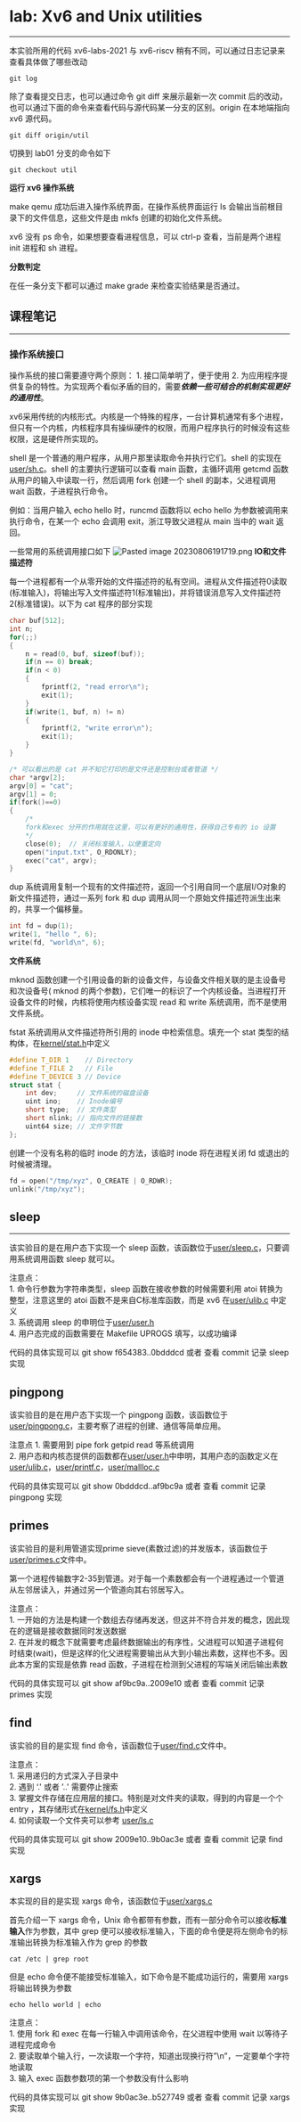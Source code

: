 # lab: Xv6 and Unix utilities
*****
本实验所用的代码 xv6-labs-2021 与 xv6-riscv 稍有不同，可以通过日志记录来查看具体做了哪些改动
```
git log
```
除了查看提交日志，也可以通过命令 git diff 来展示最新一次 commit 后的改动，也可以通过下面的命令来查看代码与源代码某一分支的区别。origin 在本地端指向 xv6 源代码。
```
git diff origin/util
```
切换到 lab01 分支的命令如下
```
git checkout util
```

**运行 xv6 操作系统**

make qemu 成功后进入操作系统界面，在操作系统界面运行 ls 会输出当前根目录下的文件信息，这些文件是由 mkfs 创建的初始化文件系统。

xv6 没有 ps 命令，如果想要查看进程信息，可以 ctrl-p 查看，当前是两个进程 init 进程和 sh 进程。

**分数判定**

在任一条分支下都可以通过 make grade 来检查实验结果是否通过。

## 课程笔记
****
### 操作系统接口

操作系统的接口需要遵守两个原则：
	1. 接口简单明了，便于使用 
	2. 为应用程序提供复杂的特性。为实现两个看似矛盾的目的，需要***依赖一些可结合的机制实现更好的通用性***。

xv6采用传统的内核形式。内核是一个特殊的程序，一台计算机通常有多个进程，但只有一个内核，内核程序具有操纵硬件的权限，而用户程序执行的时候没有这些权限，这是硬件所实现的。

shell 是一个普通的用户程序，从用户那里读取命令并执行它们。shell 的实现在[user/sh.c](https://gitee.com/xiaozhenxu/mit6.s081-xv6/blob/util/user/sh.c)。shell 的主要执行逻辑可以查看 main 函数，主循环调用 getcmd 函数从用户的输入中读取一行，然后调用 fork 创建一个 shell 的副本，父进程调用 wait 函数，子进程执行命令。

例如：当用户输入 echo hello 时，runcmd 函数将以 echo hello 为参数被调用来执行命令，在某一个 echo 会调用 exit，浙江导致父进程从 main 当中的 wait 返回。

一些常用的系统调用接口如下
![Pasted image 20230806191719.png](https://gitee.com/xiaozhenxu/mit6.s081-xv6/blob/master/xv6%E5%AE%9E%E9%AA%8C%E8%AE%B0%E5%BD%95/fig/Pasted%20image%2020230806191719.png)
**IO和文件描述符** 

每一个进程都有一个从零开始的文件描述符的私有空间。进程从文件描述符0读取(标准输入)，将输出写入文件描述符1(标准输出)，并将错误消息写入文件描述符2(标准错误)。以下为 cat 程序的部分实现
```c
char buf[512];
int n;
for(;;)
{
	n = read(0, buf, sizeof(buf));
	if(n == 0) break;
	if(n < 0)
	{
		fprintf(2, "read error\n");
		exit(1);
	}
	if(write(1, buf, n) != n)
	{
		fprintf(2, "write error\n");
		exit(1);
	}
}

/* 可以看出的是 cat 并不知它打印的是文件还是控制台或者管道 */
char *argv[2];
argv[0] = "cat";
argv[1] = 0;
if(fork()==0)
{
	/*
	fork和exec 分开的作用就在这里，可以有更好的通用性，获得自己专有的 io 设置
	*/
	close(0);  // 关闭标准输入，以便重定向
	open("input.txt", O_RDONLY);
	exec("cat", argv);
}
```

dup 系统调用复制一个现有的文件描述符，返回一个引用自同一个底层I/O对象的新文件描述符，通过一系列 fork 和 dup 调用从同一个原始文件描述符派生出来的，共享一个偏移量。
```c
int fd = dup(1);
write(1, "hello ", 6);
write(fd, "world\n", 6);
```

**文件系统**

mknod 函数创建一个引用设备的新的设备文件，与设备文件相关联的是主设备号和次设备号( mknod 的两个参数)，它们唯一的标识了一个内核设备。当进程打开设备文件的时候，内核将使用内核设备实现 read 和 write 系统调用，而不是使用文件系统。

fstat 系统调用从文件描述符所引用的 inode 中检索信息。填充一个 stat 类型的结构体，在[kernel/stat.h](https://gitee.com/xiaozhenxu/mit6.s081-xv6/blob/util/kernel/stat.h)中定义
```c
#define T_DIR 1    // Directory
#define T_FILE 2   // File
#define T_DEVICE 3 // Device
struct stat {
    int dev;     // 文件系统的磁盘设备
    uint ino;    // Inode编号
    short type;  // 文件类型
    short nlink; // 指向文件的链接数
    uint64 size; // 文件字节数
};

```

创建一个没有名称的临时 inode 的方法，该临时 inode 将在进程关闭 fd 或退出的时候被清理。
```c
fd = open("/tmp/xyz", O_CREATE | O_RDWR);
unlink("/tmp/xyz");
```
## sleep
****
该实验目的是在用户态下实现一个 sleep 函数，该函数位于[user/sleep.c](https://gitee.com/xiaozhenxu/mit6.s081-xv6/blob/util/user/sleep.c)，只要调用系统调用函数 sleep 就可以。

注意点：  
	1. 命令行参数为字符串类型，sleep 函数在接收参数的时候需要利用 atoi 转换为整型，注意这里的 atoi 函数不是来自C标准库函数，而是 xv6 在[user/ulib.c](https://gitee.com/xiaozhenxu/mit6.s081-xv6/blob/util/user/ulib.c) 中定义  
	3. 系统调用 sleep 的申明位于[user/user.h](https://gitee.com/xiaozhenxu/mit6.s081-xv6/blob/util/user/user.h)  
	4. 用户态完成的函数需要在 Makefile UPROGS 填写，以成功编译   

代码的具体实现可以 git show f654383..0bdddcd 或者 查看 commit 记录 sleep 实现
## pingpong
该实验目的是在用户态下实现一个 pingpong 函数，该函数位于[user/pingpong.c](https://gitee.com/xiaozhenxu/mit6.s081-xv6/blob/util/user/pingpong.c)，主要考察了进程的创建、通信等简单应用。

注意点
	1. 需要用到 pipe fork getpid read 等系统调用  
	2. 用户态和内核态提供的函数都在[user/user.h](https://gitee.com/xiaozhenxu/mit6.s081-xv6/blob/util/user/user.h)中申明，其用户态的函数定义在[user/ulib.c](https://gitee.com/xiaozhenxu/mit6.s081-xv6/blob/util/user/ulib.c)，[user/printf.c](https://gitee.com/xiaozhenxu/mit6.s081-xv6/blob/util/user/printf.c)，[user/mallloc.c](https://gitee.com/xiaozhenxu/mit6.s081-xv6/blob/util/user/umalloc.c)

代码的具体实现可以 git show 0bdddcd..af9bc9a 或者 查看 commit 记录 pingpong 实现

## primes
该实验目的是利用管道实现prime sieve(素数过滤)的并发版本，该函数位于[user/primes.c](https://gitee.com/xiaozhenxu/mit6.s081-xv6/blob/util/user/primes.c)文件中。

第一个进程传输数字2-35到管道。对于每一个素数都会有一个进程通过一个管道从左邻居读入，并通过另一个管道向其右邻居写入。

注意点：  
	1. 一开始的方法是构建一个数组去存储再发送，但这并不符合并发的概念，因此现在的逻辑是接收数据同时发送数据  
	2. 在并发的概念下就需要考虑最终数据输出的有序性，父进程可以知道子进程何时结束(wait)，但是这样的化父进程需要输出从大到小输出素数，这样也不多。因此本方案的实现是依靠 read 函数，子进程在检测到父进程的写端关闭后输出素数

代码的具体实现可以 git show af9bc9a..2009e10 或者 查看 commit 记录 primes 实现

## find
该实验的目的是实现 find 命令，该函数位于[user/find.c](https://gitee.com/xiaozhenxu/mit6.s081-xv6/blob/util/user/find.c)文件中。

注意点：  
	1. 采用递归的方式深入子目录中  
	2. 遇到 ‘.' 或者 ’..' 需要停止搜索  
	3. 掌握文件存储在应用层的接口。特别是对文件夹的读取，得到的内容是一个个 entry ，其存储形式在[kernel/fs.h](https://gitee.com/xiaozhenxu/mit6.s081-xv6/blob/util/kernel/fs.h)中定义  
	4. 如何读取一个文件夹可以参考 [user/ls.c](https://gitee.com/xiaozhenxu/mit6.s081-xv6/blob/util/user/ls.c)

代码的具体实现可以 git show 2009e10..9b0ac3e 或者 查看 commit 记录 find 实现

## xargs
本实现的目的是实现 xargs 命令，该函数位于[user/xargs.c](https://gitee.com/xiaozhenxu/mit6.s081-xv6/blob/util/user/xargs.c)

首先介绍一下 xargs 命令，Unix 命令都带有参数，而有一部分命令可以接收**标准输入**作为参数，其中 grep 便可以接收标准输入，下面的命令便是将左侧命令的标准输出转换为标准输入作为 grep 的参数
```
cat /etc | grep root
```
但是 echo 命令便不能接受标准输入，如下命令是不能成功运行的，需要用 xargs 将输出转换为参数
```
echo hello world | echo
```

注意点：  
	1. 使用 fork 和 exec 在每一行输入中调用该命令，在父进程中使用 wait 以等待子进程完成命令  
	2. 要读取单个输入行，一次读取一个字符，知道出现换行符”\n”，一定要单个字符地读取  
	3. 输入 exec 函数参数项的第一个参数没有什么影响  

代码的具体实现可以 git show 9b0ac3e..b527749 或者 查看 commit 记录 xargs 实现